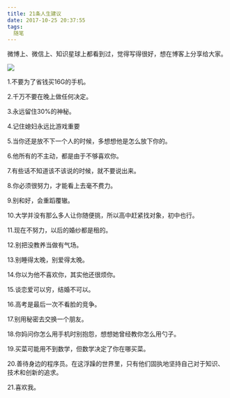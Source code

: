 ```yaml
---
title: 21条人生建议
date: 2017-10-25 20:37:55
tags:
  随笔
---
```

微博上、微信上、知识星球上都看到过，觉得写得很好，想在博客上分享给大家。<!--more-->

![](http://upload-images.jianshu.io/upload_images/4792972-233ac537ed57c264.png?imageMogr2/auto-orient/strip%7CimageView2/2/w/1240)

1.不要为了省钱买16G的手机。

2.千万不要在晚上做任何决定。

3.永远留住30%的神秘。

4.记住媳妇永远比游戏重要

5.当你还是放不下一个人的时候，多想想他是怎么放下你的。

6.他所有的不主动，都是由于不够喜欢你。

7.有些话不知道该不该说的时候，就不要说出来。

8.你必须很努力，才能看上去毫不费力。

9.别和好，会重蹈覆辙。

10.大学并没有那么多人让你随便挑，所以高中赶紧找对象，初中也行。

11.现在不努力，以后的婚纱都是租的。

12.别把没教养当做有气场。

13.别睡得太晚，别爱得太晚。

14.你以为他不喜欢你，其实他还很烦你。

15.谈恋爱可以穷，结婚不可以。

16.高考是最后一次不看脸的竞争。

17.别用秘密去交换一个朋友。

18.你妈问你怎么用手机时别抱怨，想想她曾经教你怎么用勺子。

19.买菜可能用不到数学，但数学决定了你在哪买菜。

20.善待身边的程序员。在这浮躁的世界里，只有他们固执地坚持自己对于知识、技术和创新的追求。

21.喜欢我。